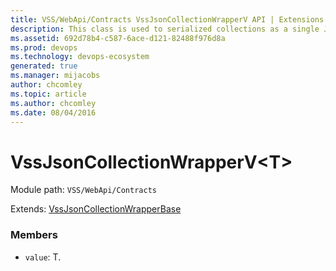 ```yaml
---
title: VSS/WebApi/Contracts VssJsonCollectionWrapperV API | Extensions for Azure DevOps Services
description: This class is used to serialized collections as a single JSON object on the wire, to avoid serializing JSON arrays directly to the client, which can be a security hole
ms.assetid: 692d78b4-c587-6ace-d121-82488f976d8a
ms.prod: devops
ms.technology: devops-ecosystem
generated: true
ms.manager: mijacobs
author: chcomley
ms.topic: article
ms.author: chcomley
ms.date: 08/04/2016
---
```


# VssJsonCollectionWrapperV&lt;T&gt;

Module path: `VSS/WebApi/Contracts`

Extends: [VssJsonCollectionWrapperBase](../../../VSS/WebApi/Contracts/VssJsonCollectionWrapperBase.md)

### Members

* `value`: T. 


